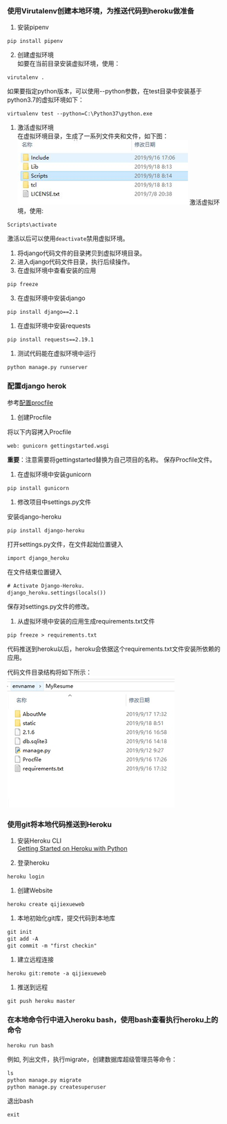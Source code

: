 ### 使用Virutalenv创建本地环境，为推送代码到heroku做准备
1. 安装pipenv
```
pip install pipenv
```
2. 创建虚拟环境  
如要在当前目录安装虚拟环境，使用：
```
virutalenv .
```
如果要指定python版本，可以使用--python参数，在test目录中安装基于python3.7的虚拟环境如下：
```
virtualenv test --python=C:\Python37\python.exe
```
1. 激活虚拟环境  
在虚拟环境目录，生成了一系列文件夹和文件，如下图：  
![虚拟环境目录](media/virtualenv.JPG)
激活虚拟环境，使用:  
```
Scripts\activate
```
激活以后可以使用`deactivate`禁用虚拟环境。
1. 将django代码文件的目录拷贝到虚拟环境目录。
1. 进入django代码文件目录，执行后续操作。
3. 在虚拟环境中查看安装的应用
```
pip freeze
```
3. 在虚拟环境中安装django
```
pip install django==2.1
```
1. 在虚拟环境中安装requests
```
pip install requests==2.19.1
```
1. 测试代码能在虚拟环境中运行
```
python manage.py runserver
```

### 配置django herok  
参考[配置procfile](https://devcenter.heroku.com/articles/django-app-configuration)

1. 创建Procfile

将以下内容拷入Procfile
```
web: gunicorn gettingstarted.wsgi 
```
**重要**：注意需要将gettingstarted替换为自己项目的名称。
保存Procfile文件。

1. 在虚拟环境中安装gunicorn
```
pip install gunicorn
```

1. 修改项目中settings.py文件

安装django-heroku
```
pip install django-heroku
```
打开settings.py文件，在文件起始位置键入
```
import django_heroku
```
在文件结束位置键入
```
# Activate Django-Heroku.
django_heroku.settings(locals())
```
保存对settings.py文件的修改。

1. 从虚拟环境中安装的应用生成requirements.txt文件 
```
pip freeze > requirements.txt
```
代码推送到heroku以后，heroku会依据这个requirements.txt文件安装所依赖的应用。

代码文件目录结构将如下所示：
![代码目录](media/django.JPG)

### 使用git将本地代码推送到Heroku

1. 安装Heroku CLI  
[Getting Started on Heroku with Python](https://devcenter.heroku.com/articles/getting-started-with-python#set-up)

1. 登录heroku
```
heroku login
```

1. 创建Website
```
heroku create qijiexueweb
```


1. 本地初始化git库，提交代码到本地库
```
git init
git add -A
git commit -m "first checkin"
```

1. 建立远程连接
```
heroku git:remote -a qijiexueweb
```

1. 推送到远程
```
git push heroku master
```

### 在本地命令行中进入heroku bash，使用bash查看执行heroku上的命令
```
heroku run bash
```
例如, 列出文件，执行migrate，创建数据库超级管理员等命令：
```
ls
python manage.py migrate
python manage.py createsuperuser
```

退出bash
```
exit
```

